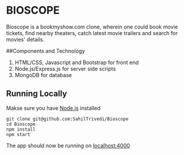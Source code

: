 # BIOSCOPE

Bioscope is a bookmyshow.com clone, wherein one could book movie tickets, find nearby theaters, catch latest movie trailers and search for movies' details.

##Components and Technology

1. HTML/CSS, Javascript and Bootstrap for front end
2. Node.js/Express.js for server side scripts
3. MongoDB for database

## Running Locally

Makse sure you have [Node.js](https://nodejs.org/en/) installed

```
git clone git@github.com:SahilTrivedi/Bioscope
cd Bioscope
npm install
npm start
```

The app should now be running on [localhost:4000](https://localhost:4000)

